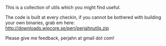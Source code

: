 This is a collection of utils which you might find useful.

The code is built at every checkin, if you cannot be bothered with building your own binaries, grab em here: http://downloads.wipcore.se/perj/perjahnutils.zip

Please give me feedback, perjahn at gmail dot com!
